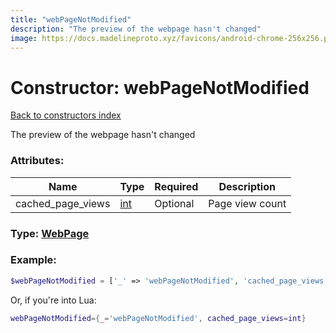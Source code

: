 ```yaml
---
title: "webPageNotModified"
description: "The preview of the webpage hasn't changed"
image: https://docs.madelineproto.xyz/favicons/android-chrome-256x256.png
---
```

# Constructor: webPageNotModified  
[Back to constructors index](index.md)



The preview of the webpage hasn't changed

### Attributes:

| Name     |    Type       | Required | Description |
|----------|---------------|----------|-------------|
|cached\_page\_views|[int](../types/int.md) | Optional|Page view count|



### Type: [WebPage](../types/WebPage.md)


### Example:

```php
$webPageNotModified = ['_' => 'webPageNotModified', 'cached_page_views' => int];
```  


Or, if you're into Lua:

```lua
webPageNotModified={_='webPageNotModified', cached_page_views=int}

```


